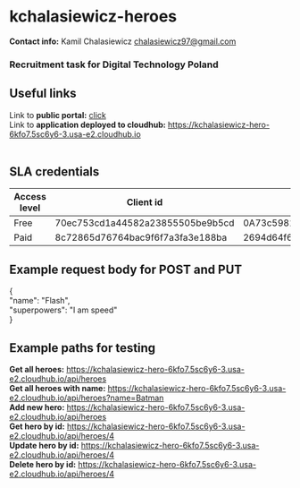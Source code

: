 # kchalasiewicz-heroes <br>
**Contact info:** Kamil Chalasiewicz chalasiewicz97@gmail.com <br>
### Recruitment task for Digital Technology Poland <br>
## Useful links
Link to **public portal:** [click](https://anypoint.mulesoft.com/exchange/portals/dtp-9/64640d64-885e-48ac-8ae9-e3a721873edc/kchalasiewicz-heroes/) <br>
Link to **application deployed to cloudhub:** https://kchalasiewicz-hero-6kfo7.5sc6y6-3.usa-e2.cloudhub.io <br>
<br>
## SLA credentials <br>
| Access level | Client id                        | Client secret                    |  
| ------------ | -------------------------------- | -------------------------------  |  
| Free         | 70ec753cd1a44582a23855505be9b5cd | 0A73c5981c7a4CC698Ff018F06Fc7520 |  
| Paid         | 8c72865d76764bac9f6f7a3fa3e188ba | 2694d64f6d7D4f6cBaC2AC98fD4A887B |  
## Example request body for POST and PUT <br>

{  
    "name": "Flash",  
    "superpowers": "I am speed"  
}  
  
## Example paths for testing <br>
**Get all heroes:** https://kchalasiewicz-hero-6kfo7.5sc6y6-3.usa-e2.cloudhub.io/api/heroes <br>
**Get all heroes with name:** https://kchalasiewicz-hero-6kfo7.5sc6y6-3.usa-e2.cloudhub.io/api/heroes?name=Batman <br>
**Add new hero:** https://kchalasiewicz-hero-6kfo7.5sc6y6-3.usa-e2.cloudhub.io/api/heroes <br>
**Get hero by id:** https://kchalasiewicz-hero-6kfo7.5sc6y6-3.usa-e2.cloudhub.io/api/heroes/4 <br>
**Update hero by id:** https://kchalasiewicz-hero-6kfo7.5sc6y6-3.usa-e2.cloudhub.io/api/heroes/4 <br>
**Delete hero by id:** https://kchalasiewicz-hero-6kfo7.5sc6y6-3.usa-e2.cloudhub.io/api/heroes/4 <br>

